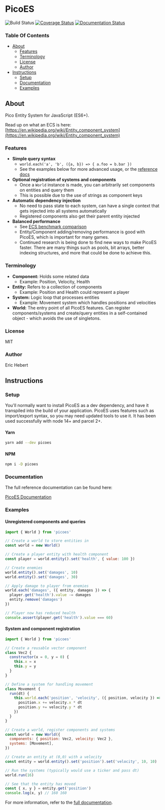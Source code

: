 # PicoES

![Build Status](https://github.com/ayebear/picoes/actions/workflows/node.js.yml/badge.svg)
[![Coverage Status](https://coveralls.io/repos/github/ayebear/picoes/badge.svg?branch=master)](https://coveralls.io/github/ayebear/picoes?branch=master)
[![Documentation Status](https://ayebear.com/picoes/badge.svg)](https://ayebear.com/picoes/source.html)

### Table Of Contents

- [About](#about)
  - [Features](#features)
  - [Terminology](#terminology)
  - [License](#license)
  - [Author](#author)
- [Instructions](#instructions)
  - [Setup](#setup)
  - [Documentation](#documentation)
  - [Examples](#examples)

## About

Pico Entity System for JavaScript (ES6+).

Read up on what an ECS is here: [https://en.wikipedia.org/wiki/Entity_component_system](https://en.wikipedia.org/wiki/Entity_component_system)

### Features

- **Simple query syntax**
  - `world.each('a', 'b', ({a, b}) => { a.foo = b.bar })`
  - See the examples below for more advanced usage, or the [reference docs](https://ayebear.com/picoes/class/src/world.js~World.html#instance-method-each)
- **Optional registration of systems and components**
  - Once a `World` instance is made, you can arbitrarily set components on entities and query them
  - This is possible due to the use of strings as component keys
- **Automatic dependency injection**
  - No need to pass state to each system, can have a single context that gets injected into all systems automatically
  - Registered components also get their parent entity injected
- **Balanced performance**
  - See [ECS benchmark comparison](https://github.com/noctjs/ecs-benchmark)
  - Entity/Component adding/removing performance is good with PicoES, which is important for many games.
  - Continued research is being done to find new ways to make PicoES faster. There are many things such as pools, bit arrays, better indexing structures, and more that could be done to achieve this.

### Terminology

- **Component:** Holds some related data
  - Example: Position, Velocity, Health
- **Entity:** Refers to a collection of components
  - Example: Position and Health could represent a player
- **System:** Logic loop that processes entities
  - Example: Movement system which handles positions and velocities
- **World:** The entry point of all PicoES features. Can register components/systems and create/query entities in a self-contained object - which avoids the use of singletons.

### License

MIT

### Author

Eric Hebert

## Instructions

### Setup

You'll normally want to install PicoES as a dev dependency, and have it transpiled into the build of your application. PicoES uses features such as import/export syntax, so you may need updated tools to use it. It has been used successfully with node 14+ and parcel 2+.

#### Yarn

```bash
yarn add --dev picoes
```

#### NPM

```bash
npm i -D picoes
```

### Documentation

The full reference documentation can be found here:

[PicoES Documentation](https://ayebear.com/picoes)

### Examples

#### Unregistered components and queries

```javascript
import { World } from 'picoes'

// Create a world to store entities in
const world = new World()

// Create a player entity with health component
const player = world.entity().set('health', { value: 100 })

// Create enemies
world.entity().set('damages', 10)
world.entity().set('damages', 30)

// Apply damage to player from enemies
world.each('damages', ({ entity, damages }) => {
  player.get('health').value -= damages
  entity.remove('damages')
})

// Player now has reduced health
console.assert(player.get('health').value === 60)
```

#### System and component registration

```javascript
import { World } from 'picoes'

// Create a reusable vector component
class Vec2 {
  constructor(x = 0, y = 0) {
    this.x = x
    this.y = y
  }
}

// Define a system for handling movement
class Movement {
  run(dt) {
    this.world.each('position', 'velocity', ({ position, velocity }) => {
      position.x += velocity.x * dt
      position.y += velocity.y * dt
    })
  }
}

// Create a world, register components and systems
const world = new World({
  components: { position: Vec2, velocity: Vec2 },
  systems: [Movement],
})

// Create an entity at (0,0) with a velocity
const entity = world.entity().set('position').set('velocity', 10, 10)

// Run the systems (typically would use a ticker and pass dt)
world.run(16)

// See that the entity has moved
const { x, y } = entity.get('position')
console.log(x, y) // 160 160
```

For more information, refer to the [full documentation](https://ayebear.com/picoes).
